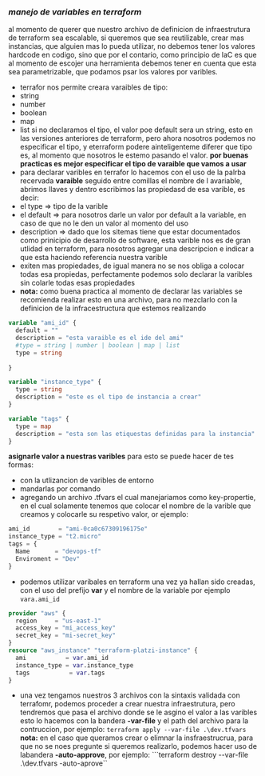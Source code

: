 ### ***manejo de variables en terraform***

al momento de querer que nuestro archivo de definicion de infraestrutura de terraform sea escalable, si queremos que sea reutilizable, crear mas instancias, que alguien mas lo pueda utilizar, no debemos tener los valores hardcode en codigo, sino que por el contario, como principio de laC es que al momento de escojer una herramienta debemos tener en cuenta que esta sea parametrizable, que podamos psar los valores por varibles.
* terrafor nos permite creara varaibles de tipo:
* string
* number
* boolean
* map
* list
si no declaramos el tipo, el valor poe default sera un string, esto en las versiones anteriores de terraform, pero ahora nosotros podemos no especificar el tipo, y eterraform podere ainteligenteme diferer que tipo es, al momento que nosotros le estemo pasando el valor. **por buenas practicas es mejor especificar el tipo de varaible que vamos a usar**
* para declarar varibles en terrafor lo hacemos con el uso de la palrba recervada **varaible** seguido entre comillas el nombre de l avariable, abrimos llaves y dentro escribimos las propiedasd de esa varible, es decir:
* el type => tipo de la varible
* el default => para nosotros darle un valor por default a la variable, en caso de que no le den un valor al momento del uso
* description => dado que los sitemas tiene que estar documentados como prinicipio de desarrollo de software, esta varible nos es de gran utlidad en terraform, para nosotros agregar una descripcion e indicar a que esta haciendo referencia nuestra varible
* exiten mas propiedades, de igual manera no se nos obliga a colocar todas esa propiedas, perfectamente podemos solo declarar la varibles sin colarle todas esas propiedades
* **nota:** como buena practica al momento de declarar las variables se recomienda realizar esto en una archivo, para no mezclarlo con la definicion de la infracestructura que estemos realizando
```tf
variable "ami_id" {
  default = ""
  description = "esta varaible es el ide del ami"
  #type = string | number | boolean | map | list
  type = string
  
}

variable "instance_type" {
  type = string
  description = "este es el tipo de instancia a crear"
}

variable "tags" {
  type = map
  description = "esta son las etiquestas definidas para la instancia"
}
```
**asignarle valor a nuestras varibles** para esto se puede hacer de tes formas:
* con la utlizancion de varibles de entorno
* mandarlas por comando
* agregando un archivo .tfvars el cual manejariamos como key-propertie, en el cual solamente tenemos que colocar el nombre de la varible que creamos y colocarle su respetivo valor, or ejemplo:
```tf
ami_id        = "ami-0ca0c67309196175e"
instance_type = "t2.micro"
tags = {
  Name       = "devops-tf"
  Enviroment = "Dev"
}
```

* podemos utilizar varibales en terraform una vez ya hallan sido creadas, con el uso del prefijo **var** y el nombre de la variable por ejemplo ```vara.ami_id```
```tf
provider "aws" {
  region     = "us-east-1"
  access_key = "mi_access_key"
  secret_key = "mi-secret_key"
}
resource "aws_instance" "terraform-platzi-instance" {
  ami           = var.ami_id
  instance_type = var.instance_type
  tags           = var.tags
}
```
* una vez tengamos nuestros 3 archivos con la sintaxis validada con terrafomr, podemos proceder a crear nuestra infraestrutura, pero tendremos que pasa el archivo donde se le asgino el valor a las varibles esto lo hacemos con la bandera **-var-file** y el path del archivo para la contruccion, por ejemplo:
 ```terraform apply --var-file .\dev.tfvars```
**nota:** en el caso que queramos crear o elimnar la insfraestrucrua, para que no se noes pregunte si queremos realizarlo, podemos hacer uso de labandera **-auto-approve**, por ejemplo:
```terraform destroy --var-file .\dev.tfvars -auto-aprove``
